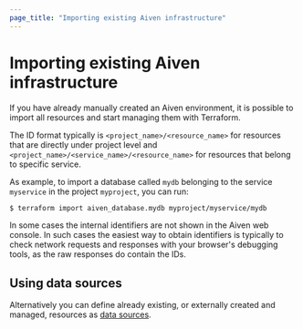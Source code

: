 ```yaml
---
page_title: "Importing existing Aiven infrastructure"
---
```


# Importing existing Aiven infrastructure
If you have already manually created an Aiven environment, it is possible to import all resources and start managing them with Terraform.

The ID format typically is `<project_name>/<resource_name>` for resources that are directly under project level and `<project_name>/<service_name>/<resource_name>` for resources that belong to specific service.

As example, to import a database called `mydb` belonging to the service `myservice` in the project `myproject`, you can run:
```bash 
$ terraform import aiven_database.mydb myproject/myservice/mydb
```

In some cases the internal identifiers are not shown in the Aiven web console. In such cases the easiest way to obtain identifiers is typically to check network requests and responses with your browser's debugging tools, as the raw responses do contain the IDs.

## Using data sources
Alternatively you can define already existing, or externally created and managed, resources as [data sources](../data-sources).
